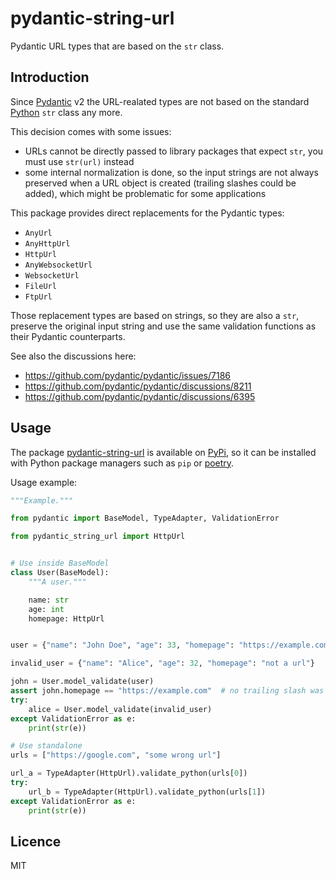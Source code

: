 # pydantic-string-url

Pydantic URL types that are based on the `str` class.

## Introduction

Since [Pydantic](https://docs.pydantic.dev/) v2 the URL-realated types are not based on the
standard [Python](https://www.python.org/) `str` class any more.

This decision comes with some issues:
* URLs cannot be directly passed to library packages that expect `str`, you must use `str(url)`
  instead
* some internal normalization is done, so the input strings are not always preserved when a
  URL object is created (trailing slashes could be added), which might be problematic for some
  applications

This package provides direct replacements for the Pydantic types:
* `AnyUrl`
* `AnyHttpUrl`
* `HttpUrl`
* `AnyWebsocketUrl`
* `WebsocketUrl`
* `FileUrl`
* `FtpUrl`

Those replacement types are based on strings, so they are also a `str`, preserve the original input
string and use the same validation functions as their Pydantic counterparts.

See also the discussions here:
- https://github.com/pydantic/pydantic/issues/7186
- https://github.com/pydantic/pydantic/discussions/8211
- https://github.com/pydantic/pydantic/discussions/6395

## Usage

The package [pydantic-string-url](#) is available on [PyPi](https://pypi.org/), so it can be
installed with Python package managers such as `pip` or [poetry](https://python-poetry.org/).

Usage example:

```py
"""Example."""

from pydantic import BaseModel, TypeAdapter, ValidationError

from pydantic_string_url import HttpUrl


# Use inside BaseModel
class User(BaseModel):
    """A user."""

    name: str
    age: int
    homepage: HttpUrl


user = {"name": "John Doe", "age": 33, "homepage": "https://example.com"}

invalid_user = {"name": "Alice", "age": 32, "homepage": "not a url"}

john = User.model_validate(user)
assert john.homepage == "https://example.com"  # no trailing slash was added
try:
    alice = User.model_validate(invalid_user)
except ValidationError as e:
    print(str(e))

# Use standalone
urls = ["https://google.com", "some wrong url"]

url_a = TypeAdapter(HttpUrl).validate_python(urls[0])
try:
    url_b = TypeAdapter(HttpUrl).validate_python(urls[1])
except ValidationError as e:
    print(str(e))

```

## Licence

MIT
